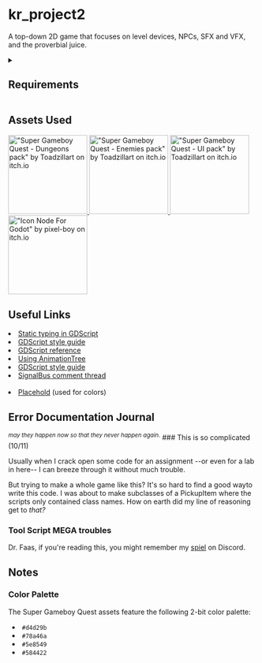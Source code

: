 <h1>kr_project2</h1>
<p>
  A top-down 2D game that focuses on level devices, NPCs, SFX and VFX, and the
  proverbial juice.
</p>

<details>
  <summary><h2>Requirements</h2></summary>
  <ul>
	<li>3 level devices (doors, ladder, spring)</li>
	<ul>
	  <li>At least one must communicate with the game singleton</li>
	</ul>
	<li>
	  1 collectible that is used to control access to other parts of the level
	</li>
	<ul>
	  <li>Ammo, keys, gems</li>
	</ul>
	<li>
	  Playable character (use Godot's build in script to start if making a
      platformer)
    </li>
    <li>2 levels minimum</li>
    <li>1 start screen</li>
    <li>2 NPCs (enemies or friendly) that reacts to the player</li>
    <li>4 relevant sound effects / audio</li>
    <li>Complete graphics - level, enemies, background, interactables</li>
    <li>Polish / juice</li>
  </ul>
  <sup
    ><i
      >Adapted from
      <a
        href="https://bsu.instructure.com/courses/177112/pages/project-2"
        target="_blank"
        >Project 2 Description</a
      >
      on Canvas.</i
    ></sup
  >
</details>

<h2>Assets Used</h2>
<a href="https://toadzillart.itch.io/dungeons-pack" target="_blank">
  <img
    src="https://img.itch.zone/aW1nLzE1MzE3ODYxLmdpZg==/original/R9Cmel.gif"
	alt='"Super Gameboy Quest - Dungeons pack" by Toadzillart on itch.io'
    height="160px"
  />
</a>
<a href="https://toadzillart.itch.io/Monster-pack" target="_blank">
  <img
    src="https://img.itch.zone/aW1nLzE1MzE3ODc0LmdpZg==/original/ZywAS6.gif"
	alt='"Super Gameboy Quest - Enemies pack" by Toadzillart on itch.io'
    height="160px"
  />
</a>
<a href="https://toadzillart.itch.io/ui-pack" target="_blank">
  <img
    src="https://img.itch.zone/aW1nLzE1MzE3ODgwLmdpZg==/original/KsyOhU.gif"
	alt='"Super Gameboy Quest - UI pack" by Toadzillart on itch.io'
    height="160px"
  />
</a>
<a href="https://pixel-boy.itch.io/icon-godot-node" target="_blank">
  <img
    src="https://img.itch.zone/aW1nLzE3MTM0MjcwLnBuZw==/315x250%23c/er89Ot.png"
	alt='"Icon Node For Godot" by pixel-boy on itch.io'
    height="160px"
  />
</a>

<h2>Useful Links</h2>
<nav>
  <li>
    <a
      href="https://docs.godotengine.org/en/stable/tutorials/scripting/gdscript/static_typing.html#how-to-use-static-typing"
      target="_blank"
      >Static typing in GDScript</a
    >
  </li>
  <li>
    <a
      href="https://docs.godotengine.org/en/stable/tutorials/scripting/gdscript/gdscript_styleguide.html"
      target="_blank"
      >GDScript style guide</a
    >
  </li>
  <li>
    <a
      href="https://docs.godotengine.org/en/stable/tutorials/scripting/gdscript/gdscript_basics.html"
      target="_blank"
      >GDScript reference</a
    >
  </li>
  <li>
    <a
      href="https://docs.godotengine.org/en/latest/tutorials/animation/animation_tree.html"
      target="_blank"
      >Using AnimationTree</a
    >
  </li>
  <li>
    <a
      href="https://docs.godotengine.org/en/stable/tutorials/scripting/gdscript/gdscript_styleguide.html"
      target="_blank"
      >GDScript style guide</a
    >
  </li>
  <li>
    <a
      href="https://github.com/godotengine/godot-docs-user-notes/discussions/5#discussioncomment-8124099"
      target="_blank"
      >SignalBus comment thread</a
    >
  </li>
  <br />
  <li><a href="https://palcehold.co">Placehold</a> (used for colors)</li>
</nav>

<h2>Error Documentation Journal</h2>
<sup><i>may they happen now so that they never happen again.</i></sup>
### This is so complicated (10/11)
<p>Usually when I crack open some code for an assignment
--or even for a lab in here--
I can breeze through it without much trouble.</p>

<p>But trying to make a whole game like this? 
It's so hard to find a good wayto write this code. 
I was about to make subclasses of a PickupItem where the scripts only contained class names.
How on earth did my line of reasoning get to <i>that?</i></p>

### Tool Script MEGA troubles
<p>Dr. Faas, if you're reading this, you might remember my 
<a href="https://discord.com/channels/829049561867485203/829049561867485206/1426747719883690065">spiel</a> 
on Discord.</p>

<h2>Notes</h2>
<h3>Color Palette</h3>
<p>The Super Gameboy Quest assets feature the following 2-bit color palette:</p>
<ul>
  <li>
	<img src="https://placehold.co/15x15/d4d29b/d4d29b.png" alt="" />
	<code>#d4d29b</code>
  </li>
  <li>
	<img src="https://placehold.co/15x15/78a46a/78a46a.png" alt="" />
	<code>#78a46a</code>
  </li>
  <li>
	<img src="https://placehold.co/15x15/5e8549/5e8549.png" alt="" />
	<code>#5e8549</code>
  </li>
  <li>
	<img src="https://placehold.co/15x15/584422/584422.png" alt="" />
	<code>#584422</code>
  </li>
</ul>
